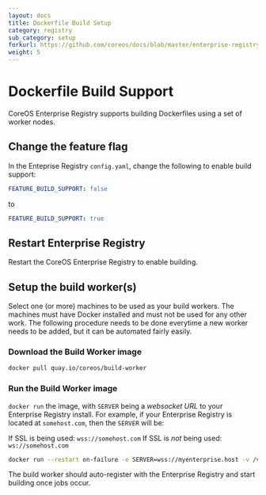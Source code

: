 ```yaml
---
layout: docs
title: Dockerfile Build Setup
category: registry
sub_category: setup
forkurl: https://github.com/coreos/docs/blob/master/enterprise-registry/build-support/index.md
weight: 5
---
```


# Dockerfile Build Support

CoreOS Enterprise Registry supports building Dockerfiles using a set of worker nodes.

## Change the feature flag

In the Enteprise Registry `config.yaml`, change the following to enable build support:

```yaml
FEATURE_BUILD_SUPPORT: false
```

to

```yaml
FEATURE_BUILD_SUPPORT: true
```

## Restart Enterprise Registry

Restart the CoreOS Enterprise Registry to enable building.

## Setup the build worker(s)

Select one (or more) machines to be used as your build workers. The machines must have Docker installed and must
not be used for any other work. The following procedure needs to be done everytime a new worker needs to be
added, but it can be automated fairly easily.

### Download the Build Worker image

```sh
docker pull quay.io/coreos/build-worker
```

### Run the Build Worker image

`docker run` the image, with `SERVER` being a *websocket URL* to your Enterprise Registry install. For example,
if your Enterprise Registry is located at `somehost.com`, then the `SERVER` will be:

If SSL is being used: ```wss://somehost.com```
If SSL is *not* being used: ```ws://somehost.com```

```sh
docker run --restart on-failure -e SERVER=wss://myenterprise.host -v /var/run/docker.sock:/var/run/docker.sock quay.io/coreos/build-worker
```

The build worker should auto-register with the Enterprise Registry and start building once jobs occur.

